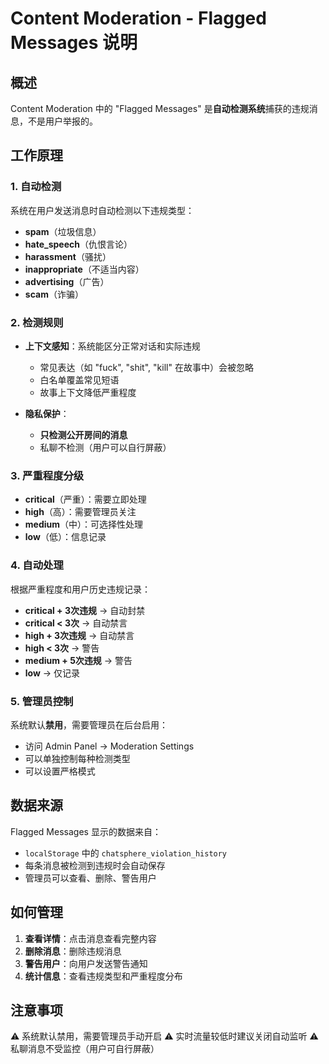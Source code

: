 # Content Moderation - Flagged Messages 说明

## 概述
Content Moderation 中的 "Flagged Messages" 是**自动检测系统**捕获的违规消息，不是用户举报的。

## 工作原理

### 1. 自动检测
系统在用户发送消息时自动检测以下违规类型：
- **spam**（垃圾信息）
- **hate_speech**（仇恨言论）
- **harassment**（骚扰）
- **inappropriate**（不适当内容）
- **advertising**（广告）
- **scam**（诈骗）

### 2. 检测规则
- **上下文感知**：系统能区分正常对话和实际违规
  - 常见表达（如 "fuck", "shit", "kill" 在故事中）会被忽略
  - 白名单覆盖常见短语
  - 故事上下文降低严重程度
  
- **隐私保护**：
  - **只检测公开房间的消息**
  - 私聊不检测（用户可以自行屏蔽）

### 3. 严重程度分级
- **critical**（严重）：需要立即处理
- **high**（高）：需要管理员关注
- **medium**（中）：可选择性处理
- **low**（低）：信息记录

### 4. 自动处理
根据严重程度和用户历史违规记录：
- **critical + 3次违规** → 自动封禁
- **critical < 3次** → 自动禁言
- **high + 3次违规** → 自动禁言
- **high < 3次** → 警告
- **medium + 5次违规** → 警告
- **low** → 仅记录

### 5. 管理员控制
系统默认**禁用**，需要管理员在后台启用：
- 访问 Admin Panel → Moderation Settings
- 可以单独控制每种检测类型
- 可以设置严格模式

## 数据来源
Flagged Messages 显示的数据来自：
- `localStorage` 中的 `chatsphere_violation_history`
- 每条消息被检测到违规时会自动保存
- 管理员可以查看、删除、警告用户

## 如何管理
1. **查看详情**：点击消息查看完整内容
2. **删除消息**：删除违规消息
3. **警告用户**：向用户发送警告通知
4. **统计信息**：查看违规类型和严重程度分布

## 注意事项
⚠️ 系统默认禁用，需要管理员手动开启
⚠️ 实时流量较低时建议关闭自动监听
⚠️ 私聊消息不受监控（用户可自行屏蔽）

